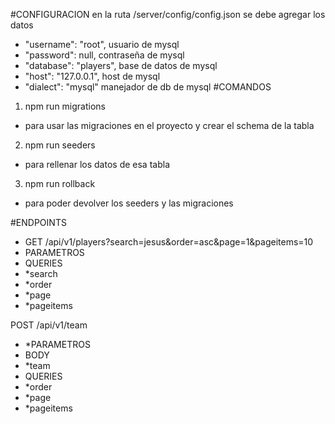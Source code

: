 #CONFIGURACION
en la ruta /server/config/config.json
se debe agregar los datos
+ "username": "root", usuario de mysql
+ "password": null, contraseña de mysql
+ "database": "players", base de datos de mysql
+ "host": "127.0.0.1", host de mysql
+ "dialect": "mysql" manejador de db de mysql
#COMANDOS
1. npm run migrations
 + para usar las migraciones en el proyecto y crear el schema de la tabla
2. npm run seeders
 + para rellenar los datos de esa tabla
3. npm run rollback
 + para poder devolver los seeders y las migraciones

#ENDPOINTS
- GET /api/v1/players?search=jesus&order=asc&page=1&pageitems=10
- PARAMETROS
- QUERIES
- *search
- *order
- *page
- *pageitems

POST /api/v1/team
- *PARAMETROS
- BODY
- *team
- QUERIES
- *order
- *page
- *pageitems